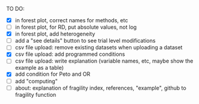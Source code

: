 TO DO:
- [x] in forest plot, correct names for methods, etc
- [ ] in forest plot, for RD, put absolute values, not log
- [x] in forest plot, add heterogeneity
- [ ] add a "see details" button to see trial level modifications
- [ ] csv file upload: remove existing datasets when uploading a dataset
- [x] csv file upload: add programmed conditions
- [ ] csv file upload: write explanation (variable names, etc, maybe show the example as a table)
- [x] add condition for Peto and OR
- [ ] add "computing"
- [ ] about: explanation of fragility index, references, "example", github to fragility function
